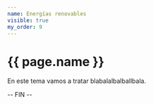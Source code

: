 ```yaml
---
name: Energías renovables
visible: true
my_order: 9
---
```


# {{ page.name }}

En este tema vamos a tratar blabalalbalballbala.

-- FIN --